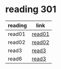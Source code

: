 # reading 301
|reading |link                |
|--------|--------------------|
|read01  | [read01](read02.md)|   
|read02  |[read02](read02.md) |
|read3   |[read3]( read3.md) |
|read6   |[read3]( read06.md) |